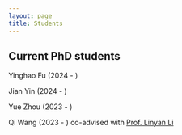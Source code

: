 ```yaml
---
layout: page
title: Students
---
```


## Current PhD students

Yinghao Fu (2024 - )

Jian Yin (2024 - )

Yue Zhou (2023 - )

Qi Wang (2023 - ) co-advised with <a href="https://scholars.cityu.edu.hk/en/persons/linyan-li(42e8876e-e92d-423b-a3d0-2d28229bd6f0).html">Prof. Linyan Li</a>
